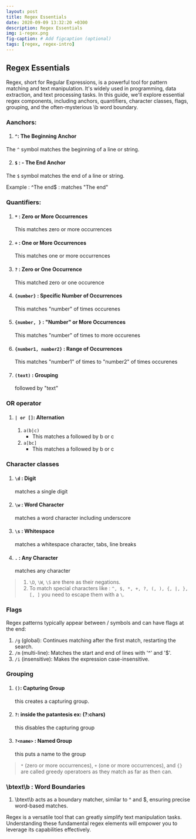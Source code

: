 ```yaml
---
layout: post
title: Regex Essentials
date: 2020-09-09 13:32:20 +0300
description: Regex Essentials
img: i-regex.png
fig-caption: # Add figcaption (optional)
tags: [regex, regex-intro]
---
```

## Regex Essentials
Regex, short for Regular Expressions, is a powerful tool for pattern matching and text manipulation. It's widely used in programming, data extraction, and text processing tasks. In this guide, we'll explore essential regex components, including anchors, quantifiers, character classes, flags, grouping, and the often-mysterious \b word boundary.

### Aanchors:

1. #### `^`: The Beginning Anchor
  The `^` symbol matches the beginning of a line or string.
  
2. #### `$` : - The End Anchor
  The `$` symbol matches the end of a line or string.
 
 Example : ^The end$ : matches "The end"
 
### Quantifiers:
 
1. #### `*` : Zero or More Occurrences
   This matches zero or more occurrences
2. #### `+` : One or More Occurrences
   This matches one or more occurrences
3. #### `?` : Zero or One Occurrence
   This matched zero or one occurence
4. #### `{number}` : Specific Number of Occurrences
   This matches "number" of times occurenes
5. #### `{number, }` : "Number" or More Occurrences
   This matches "number" of times to more occurenes
6. #### `{number1, number2}` : Range of Occurrences
   This matches "number1" of times to "number2" of times occurenes
7. #### `(text)` :  Grouping
   followed by "text"
   
### OR operator
1. #### `| or []`: Alternation
    1. `a(b|c)` 
       - This matches a followed by b or c
    2. `a[bc]`
       - This matches a followed by b or c

### Character classes
1. #### `\d` : Digit
   matches a single digit
2. #### `\w` : Word Character
   matches a word character including underscore
3. #### `\s` : Whitespace
   matches a whitespace character, tabs, line breaks
4. #### `.` : Any Character
   matches any character
> 1. `\D`, `\W`, `\S` are there as their negations.
> 2. To match special characters like : `^, $, *, +, ?, (, ), {, |, }, [, ]` you need to escape them with a `\`.

### Flags
Regex patterns typically appear between / symbols and can have flags at the end:
 1. `/g` (global): Continues matching after the first match, restarting the search.
 2. `/m` (multi-line): Matches the start and end of lines with '^' and '$'.
 3. `/i` (insensitive): Makes the expression case-insensitive.
 
### Grouping
 1. #### `()`: Capturing Group
    this creates a capturing group.
 2. #### `?`: inside the patantesis ex: (?:chars)
    this disables the capturing group
 3. #### `?<name>` : Named Group
    this puts a name to the group
 > `*` (zero or more occurrences), `+` (one or more occurrences), and `{}` are called greedy operatoers as they match as far as then can. 
 
 
### \btext\b : Word Boundaries
 1. \btext\b acts as a boundary matcher, similar to ^ and $, ensuring precise word-based matches.

Regex is a versatile tool that can greatly simplify text manipulation tasks. Understanding these fundamental regex elements will empower you to leverage its capabilities effectively.
